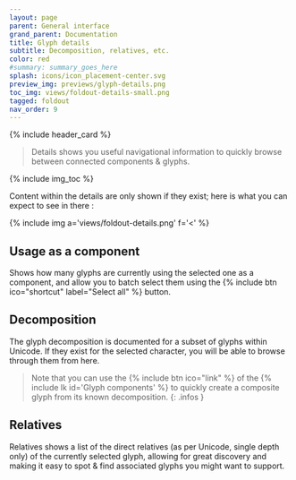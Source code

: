 ```yaml
---
layout: page
parent: General interface
grand_parent: Documentation
title: Glyph details
subtitle: Decomposition, relatives, etc.
color: red
#summary: summary_goes_here
splash: icons/icon_placement-center.svg
preview_img: previews/glyph-details.png
toc_img: views/foldout-details-small.png
tagged: foldout
nav_order: 9
---
```


{% include header_card %}

>Details shows you useful navigational information to quickly browse between connected components & glyphs.

{% include img_toc %}

Content within the details are only shown if they exist; here is what you can expect to see in there :

{% include img a='views/foldout-details.png' f='<' %} 

## Usage as a component

Shows how many glyphs are currently using the selected one as a component, and allow you to batch select them using the {% include btn ico="shortcut" label="Select all" %} button.

## Decomposition

The glyph decomposition is documented for a subset of glyphs within Unicode. If they exist for the selected character, you will be able to browse through them from here.  
> Note that you can use the {% include btn ico="link" %} of the {% include lk id='Glyph components' %} to quickly create a composite glyph from its known decomposition.
{: .infos }

## Relatives

Relatives shows a list of the direct relatives (as per Unicode, single depth only) of the currently selected glyph, allowing for great discovery and making it easy to spot & find associated glyphs you might want to support.